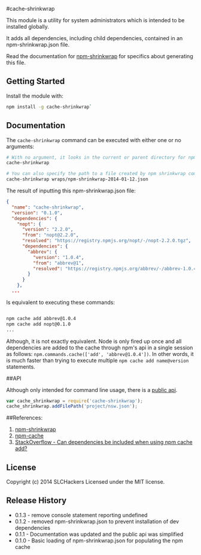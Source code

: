 #cache-shrinkwrap

This module is a utility for system administrators which is intended to be installed globally.

It adds all dependencies, including child dependencies, contained in an npm-shrinkwrap.json file.

Read the documentation for [npm-shrinkwrap](https://www.npmjs.org/doc/cli/npm-shrinkwrap.html) for specifics about
generating this file.

## Getting Started
Install the module with:

```bash
npm install -g cache-shrinkwrap`
```

## Documentation

The `cache-shrinkwrap` command can be executed with either one or no arguments:

```bash
# With no argument, it looks in the current or parent directory for npm-shrinkwrap.json
cache-shrinkwrap

# You can also specify the path to a file created by npm shrinkwrap command
cache-shrinkwrap wraps/npm-shrinkwrap-2014-01-12.json
```

The result of inputting this npm-shrinkwrap.json file:
```json
{
  "name": "cache-shrinkwrap",
  "version": "0.1.0",
  "dependencies": {
    "nopt": {
      "version": "2.2.0",
      "from": "nopt@2.2.0",
      "resolved": "https://registry.npmjs.org/nopt/-/nopt-2.2.0.tgz",
      "dependencies": {
        "abbrev": {
          "version": "1.0.4",
          "from": "abbrev@1",
          "resolved": "https://registry.npmjs.org/abbrev/-/abbrev-1.0.4.tgz"
        }
      }
    },
  ...

```

Is equivalent to executing these commands:
```bash

npm cache add abbrev@1.0.4
npm cache add nopt@0.1.0
...

```

Although, it is not exactly equivalent. Node is only fired up once and all dependencies are added to the cache
through npm's api in a single session as follows:  `npm.commands.cache(['add', 'abbrev@1.0.4'])`. In other words,
it is much faster than trying to execute multiple `npm cache add name@version` statements.

##API

Although only intended for command line usage, there is a [public api](https://github.com/slchackers/cache-shrinkwrap/blob/master/lib/cache-shrinkwrap.js).

```javascript
var cache_shrinkwrap = require('cache-shrinkwrap');
cache_shrinkwrap.addFilePath('project/nsw.json');
```

##References:

  1. [npm-shrinkwrap](https://www.npmjs.org/doc/cli/npm-shrinkwrap.html)
  2. [npm-cache](https://www.npmjs.org/doc/cli/npm-cache.html)
  3. [StackOverflow  - Can dependencies be included when using npm cache add?](http://stackoverflow.com/questions/22215606/can-dependencies-be-included-when-using-npm-cache-add)

## License

Copyright (c) 2014 SLCHackers
Licensed under the MIT license.

## Release History

* 0.1.3 - remove console statement reporting undefined
* 0.1.2 - removed npm-shrinkwrap.json to prevent installation of dev dependencies
* 0.1.1 - Documentation was updated and the public api was simplified
* 0.1.0 - Basic loading of npm-shrinkwrap.json for populating the npm cache


